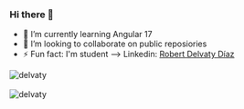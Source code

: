### Hi there 👋

<!--
**delvaty/delvaty** is a ✨ _special_ ✨ repository because its `README.md` (this file) appears on your GitHub profile.

Here are some ideas to get you started:

- 🔭 I’m currently working on ...
- 🌱 I’m currently learning ...
- 👯 I’m looking to collaborate on ...
- 🤔 I’m looking for help with ...
- 💬 Ask me about ...
- 📫 How to reach me: ...
- 😄 Pronouns: ...
- ⚡ Fun fact: ...
-->


- 🌱 I’m currently learning Angular 17
- 👯 I’m looking to collaborate on public reposiories
- ⚡ Fun fact: I'm student
--> Linkedin: [Robert Delvaty Díaz](https://www.linkedin.com/in/robert-delvaty-diaz-6228582b5)

<div>
  <img align="center" src="https://github-readme-stats.vercel.app/api?username=delvaty&show_icons=true&theme=dark" alt="delvaty" />
<div/>
<br />
  
<div>
  <img align="center" src="https://github-readme-stats.vercel.app/api/top-langs/?username=delvaty&layout=compact&hide=html&theme=dark" alt="delvaty" />
<div/>
<br />
